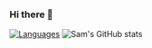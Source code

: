 ### Hi there 👋

<!--
**SamVanderstraeten/SamVanderstraeten** is a ✨ _special_ ✨ repository because its `README.md` (this file) appears on your GitHub profile.

Here are some ideas to get you started:

- 🔭 I’m currently working on ...
- 🌱 I’m currently learning ...
- 👯 I’m looking to collaborate on ...
- 🤔 I’m looking for help with ...
- 💬 Ask me about ...
- 📫 How to reach me: ...
- 😄 Pronouns: ...
- ⚡ Fun fact: ...
-->
[![Languages](https://github-readme-stats.vercel.app/api/top-langs/?username=SamVanderstraeten&layout=compact&count_private=true&show_icons=true&theme=onedark)](https://github.com/anuraghazra/github-readme-stats)
![Sam's GitHub stats](https://github-readme-stats.vercel.app/api?username=SamVanderstraeten&count_private=true&show_icons=true&theme=onedark)
